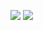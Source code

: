 ![](https://img.shields.io/badge/GirlFriend-NotFound-Red.svg)
![](https://img.shields.io/badge/lisense-MIT-Black.svg)
